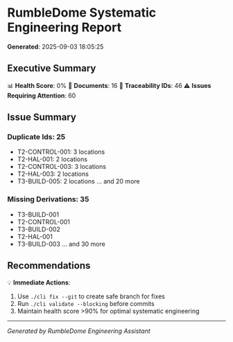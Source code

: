 # RumbleDome Systematic Engineering Report

**Generated**: 2025-09-03 18:05:25

## Executive Summary

📊 **Health Score**: 0%
📄 **Documents**: 16
🔗 **Traceability IDs**: 46
⚠️ **Issues Requiring Attention**: 60

## Issue Summary

### Duplicate Ids: 25
- T2-CONTROL-001: 3 locations
- T2-HAL-001: 2 locations
- T2-CONTROL-003: 3 locations
- T2-HAL-003: 2 locations
- T3-BUILD-005: 2 locations
... and 20 more

### Missing Derivations: 35
- T3-BUILD-001
- T2-CONTROL-001
- T3-BUILD-002
- T2-HAL-001
- T3-BUILD-003
... and 30 more

## Recommendations

💡 **Immediate Actions**:
1. Use `./cli fix --git` to create safe branch for fixes
2. Run `./cli validate --blocking` before commits
3. Maintain health score >90% for optimal systematic engineering

---
*Generated by RumbleDome Engineering Assistant*
